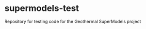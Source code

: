 supermodels-test
================

Repository for testing code for the Geothermal SuperModels project
